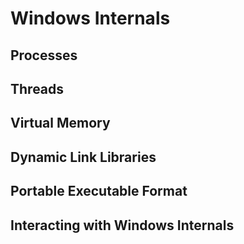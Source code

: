 # Windows Internals

## Processes



## Threads



## Virtual Memory



## Dynamic Link Libraries



## Portable Executable Format



## Interacting with Windows Internals
